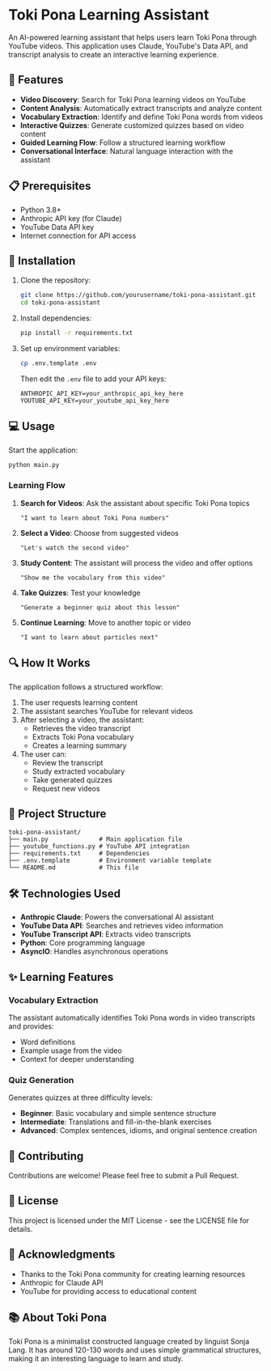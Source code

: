 # Toki Pona Learning Assistant

An AI-powered learning assistant that helps users learn Toki Pona through YouTube videos. This application uses Claude, YouTube's Data API, and transcript analysis to create an interactive learning experience.

## 🌟 Features

- **Video Discovery**: Search for Toki Pona learning videos on YouTube
- **Content Analysis**: Automatically extract transcripts and analyze content
- **Vocabulary Extraction**: Identify and define Toki Pona words from videos
- **Interactive Quizzes**: Generate customized quizzes based on video content
- **Guided Learning Flow**: Follow a structured learning workflow
- **Conversational Interface**: Natural language interaction with the assistant

## 📋 Prerequisites

- Python 3.8+
- Anthropic API key (for Claude)
- YouTube Data API key
- Internet connection for API access

## 🚀 Installation

1. Clone the repository:

   ```bash
   git clone https://github.com/yourusername/toki-pona-assistant.git
   cd toki-pona-assistant
   ```

2. Install dependencies:

   ```bash
   pip install -r requirements.txt
   ```

3. Set up environment variables:

   ```bash
   cp .env.template .env
   ```

   Then edit the `.env` file to add your API keys:

   ```text
   ANTHROPIC_API_KEY=your_anthropic_api_key_here
   YOUTUBE_API_KEY=your_youtube_api_key_here
   ```

## 💻 Usage

Start the application:

```bash
python main.py
```

### Learning Flow

1. **Search for Videos**: Ask the assistant about specific Toki Pona topics

   ```text
   "I want to learn about Toki Pona numbers"
   ```

2. **Select a Video**: Choose from suggested videos

   ```text
   "Let's watch the second video"
   ```

3. **Study Content**: The assistant will process the video and offer options

   ```text
   "Show me the vocabulary from this video"
   ```

4. **Take Quizzes**: Test your knowledge

   ```text
   "Generate a beginner quiz about this lesson"
   ```

5. **Continue Learning**: Move to another topic or video

   ```text
   "I want to learn about particles next"
   ```

## 🔍 How It Works

The application follows a structured workflow:

1. The user requests learning content
2. The assistant searches YouTube for relevant videos
3. After selecting a video, the assistant:
   - Retrieves the video transcript
   - Extracts Toki Pona vocabulary
   - Creates a learning summary
4. The user can:
   - Review the transcript
   - Study extracted vocabulary
   - Take generated quizzes
   - Request new videos

## 📁 Project Structure

```text
toki-pona-assistant/
├── main.py              # Main application file
├── youtube_functions.py # YouTube API integration
├── requirements.txt     # Dependencies
├── .env.template        # Environment variable template
└── README.md            # This file
```

## 🛠️ Technologies Used

- **Anthropic Claude**: Powers the conversational AI assistant
- **YouTube Data API**: Searches and retrieves video information
- **YouTube Transcript API**: Extracts video transcripts
- **Python**: Core programming language
- **AsyncIO**: Handles asynchronous operations

## ✨ Learning Features

### Vocabulary Extraction

The assistant automatically identifies Toki Pona words in video transcripts and provides:

- Word definitions
- Example usage from the video
- Context for deeper understanding

### Quiz Generation

Generates quizzes at three difficulty levels:

- **Beginner**: Basic vocabulary and simple sentence structure
- **Intermediate**: Translations and fill-in-the-blank exercises
- **Advanced**: Complex sentences, idioms, and original sentence creation

## 🤝 Contributing

Contributions are welcome! Please feel free to submit a Pull Request.

## 📜 License

This project is licensed under the MIT License - see the LICENSE file for details.

## 🙏 Acknowledgments

- Thanks to the Toki Pona community for creating learning resources
- Anthropic for Claude API
- YouTube for providing access to educational content

## 📚 About Toki Pona

Toki Pona is a minimalist constructed language created by linguist Sonja Lang. It has around 120-130 words and uses simple grammatical structures, making it an interesting language to learn and study.
